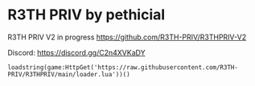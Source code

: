# R3TH PRIV by pethicial

R3TH PRIV V2 in progress
https://github.com/R3TH-PRIV/R3THPRIV-V2

Discord: https://discord.gg/C2n4XVKaDY

```
loadstring(game:HttpGet('https://raw.githubusercontent.com/R3TH-PRIV/R3THPRIV/main/loader.lua'))()
```
